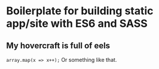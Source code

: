 # Boilerplate for building static app/site with ES6 and SASS

## My hovercraft is full of eels

`array.map(x => x++);` Or something like that.
